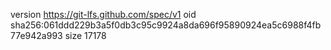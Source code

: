 version https://git-lfs.github.com/spec/v1
oid sha256:061ddd229b3a5f0db3c95c9924a8da696f95890924ea5c6988f4fb77e942a993
size 17178
